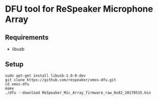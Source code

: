DFU tool for ReSpeaker Microphone Array
=======================================


## Requirements
+ libusb

## Setup
```
sudo apt-get install libusb-1.0-0-dev 
git clone https://github.com/respeaker/xmos-dfu.git
cd xmos-dfu
make
./dfu --download ReSpeaker_Mic_Array_firmware_raw_0x82_20170515.bin
```
